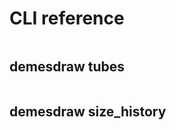 
# CLI reference

```{program-output} python -m demesdraw -h
```

## demesdraw tubes

```{program-output} python -m demesdraw tubes -h
```

## demesdraw size_history

```{program-output} python -m demesdraw size_history -h
